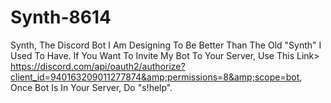 # Synth-8614
Synth, The Discord Bot I Am Designing To Be Better Than The Old "Synth" I Used To Have. If You Want To Invite My Bot To Your Server, Use This Link>  https://discord.com/api/oauth2/authorize?client_id=940163209011277874&amp;permissions=8&amp;scope=bot, Once Bot Is In Your Server, Do "s!help".
